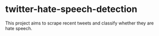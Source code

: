 # twitter-hate-speech-detection
This project aims to scrape recent tweets and classify whether they are hate speech.
